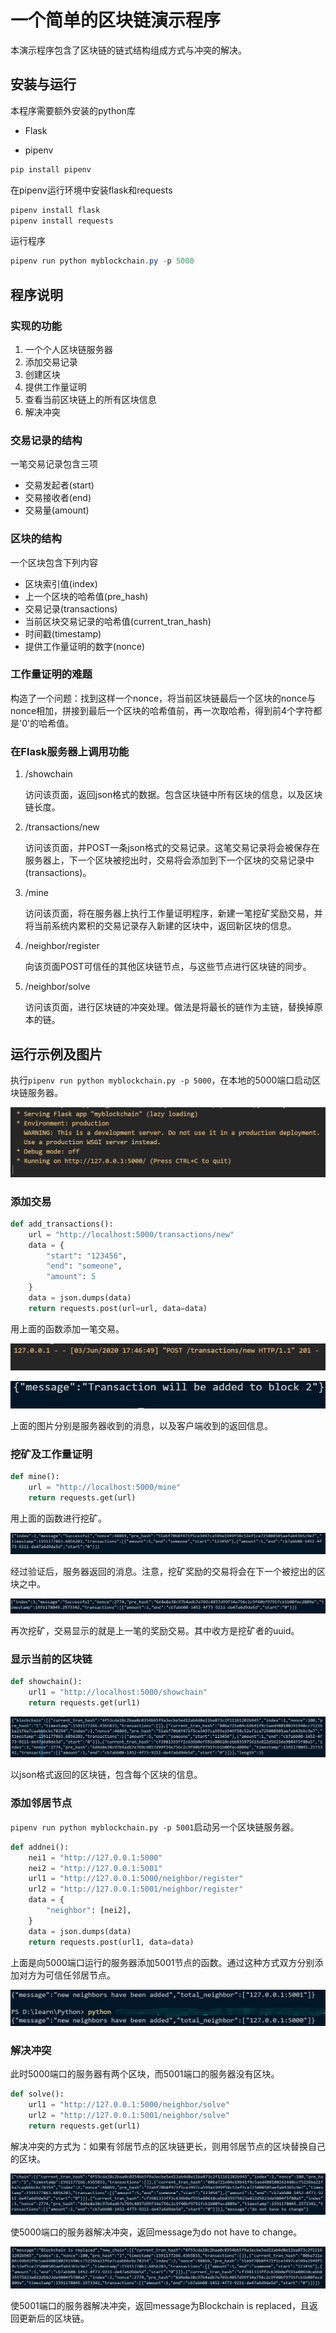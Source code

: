 # 一个简单的区块链演示程序

本演示程序包含了区块链的链式结构组成方式与冲突的解决。

## 安装与运行

本程序需要额外安装的python库

- Flask

- pipenv

```python
pip install pipenv
```

在pipenv运行环境中安装flask和requests

```python
pipenv install flask
pipenv install requests
```

运行程序

```powershell
pipenv run python myblockchain.py -p 5000
```

## 程序说明

### 实现的功能

1. 一个个人区块链服务器
2. 添加交易记录
3. 创建区块
4. 提供工作量证明
5. 查看当前区块链上的所有区块信息
6. 解决冲突

### 交易记录的结构

一笔交易记录包含三项

- 交易发起者(start)
- 交易接收者(end)
- 交易量(amount)

### 区块的结构

一个区块包含下列内容

- 区块索引值(index)
- 上一个区块的哈希值(pre_hash)
- 交易记录(transactions)
- 当前区块交易记录的哈希值(current_tran_hash)
- 时间戳(timestamp)
- 提供工作量证明的数字(nonce)

### 工作量证明的难题

构造了一个问题：找到这样一个nonce，将当前区块链最后一个区块的nonce与nonce相加，拼接到最后一个区块的哈希值前，再一次取哈希，得到前4个字符都是'0'的哈希值。

### 在Flask服务器上调用功能

1. /showchain

    访问该页面，返回json格式的数据。包含区块链中所有区块的信息，以及区块链长度。

2.  /transactions/new

    访问该页面，并POST一条json格式的交易记录。这笔交易记录将会被保存在服务器上，下一个区块被挖出时，交易将会添加到下一个区块的交易记录中(transactions)。

3.  /mine

    访问该页面，将在服务器上执行工作量证明程序，新建一笔挖矿奖励交易，并将当前系统内累积的交易记录存入新建的区块中，返回新区块的信息。

4. /neighbor/register

    向该页面POST可信任的其他区块链节点，与这些节点进行区块链的同步。

5. /neighbor/solve

    访问该页面，进行区块链的冲突处理。做法是将最长的链作为主链，替换掉原本的链。

## 运行示例及图片

执行`pipenv run python myblockchain.py -p 5000`，在本地的5000端口启动区块链服务器。

![](pics/TIM截图20200603174416.png)

### 添加交易

```python
def add_transactions():
	url = "http://localhost:5000/transactions/new"
	data = {
		"start": "123456",
		"end": "someone",
		"amount": 5
	}
	data = json.dumps(data)
	return requests.post(url=url, data=data)
```

用上面的函数添加一笔交易。

![](pics/TIM截图20200603174707.png)

![](pics/TIM截图20200603174734.png)

上面的图片分别是服务器收到的消息，以及客户端收到的返回信息。

### 挖矿及工作量证明

```python
def mine():
	url = "http://localhost:5000/mine"
	return requests.get(url)
```

用上面的函数进行挖矿。

![](pics/TIM截图20200603175118.png)

经过验证后，服务器返回的消息。注意，挖矿奖励的交易将会在下一个被挖出的区块之中。

![](pics/TIM截图20200603175453.png)

再次挖矿，交易显示的就是上一笔的奖励交易。其中收方是挖矿者的uuid。

### 显示当前的区块链

```python
def showchain():
	url1 = "http://localhost:5000/showchain"
	return requests.get(url1)
```

![](pics/TIM截图20200603175853.png)

以json格式返回的区块链，包含每个区块的信息。

### 添加邻居节点

`pipenv run python myblockchain.py -p 5001`启动另一个区块链服务器。

```python
def addnei():
	nei1 = "http://127.0.0.1:5000"
	nei2 = "http://127.0.0.1:5001"
	url1 = "http://127.0.0.1:5000/neighbor/register"
	url2 = "http://127.0.0.1:5001/neighbor/register"
	data = {
		"neighbor": [nei2],
	}
	data = json.dumps(data)
	return requests.post(url1, data=data)
```

上面是向5000端口运行的服务器添加5001节点的函数。通过这种方式双方分别添加对方为可信任邻居节点。

![](pics/TIM截图20200603180504.png)

### 解决冲突

此时5000端口的服务器有两个区块，而5001端口的服务器没有区块。

```python
def solve():
	url1 = "http://127.0.0.1:5000/neighbor/solve"
	url2 = "http://127.0.0.1:5001/neighbor/solve"
	return requests.get(url1)
```

解决冲突的方式为：如果有邻居节点的区块链更长，则用邻居节点的区块替换自己的区块。

![](pics/TIM截图20200603180739.png)

使5000端口的服务器解决冲突，返回message为do not have to change。

![](pics/TIM截图20200603180857.png)

使5001端口的服务器解决冲突，返回message为Blockchain is replaced，且返回更新后的区块链。

